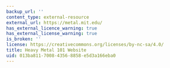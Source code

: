 ```yaml
---
backup_url: ''
content_type: external-resource
external_url: https://metal.mit.edu/
has_external_licence_warning: true
has_external_license_warning: true
is_broken: ''
license: https://creativecommons.org/licenses/by-nc-sa/4.0/
title: Heavy Metal 101 Website
uid: 013ba811-7008-4356-8858-e5d3a166eba0
---
```

